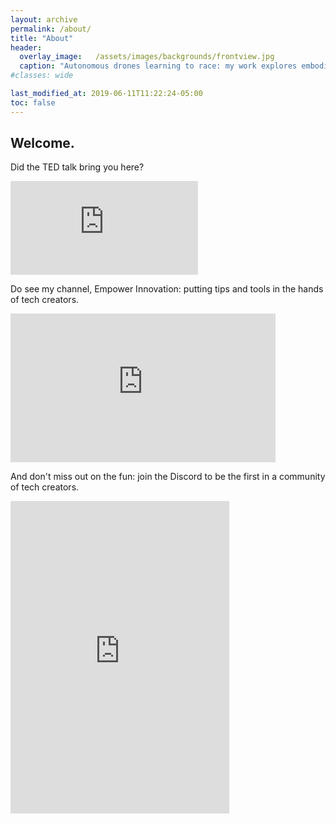```yaml
---
layout: archive
permalink: /about/
title: "About"
header:
  overlay_image:   /assets/images/backgrounds/frontview.jpg
  caption: "Autonomous drones learning to race: my work explores embodied intelligence."
#classes: wide

last_modified_at: 2019-06-11T11:22:24-05:00
toc: false
---
```

<h2>Welcome.</h2>

Did the TED talk bring you here?

<iframe
src="http://www.youtube.com/embed/sAhurMHK9_c"
frameborder="0" webkitAllowFullScreen mozallowfullscreen>
</iframe>

Do see my channel, Empower Innovation: putting tips and tools in the hands of tech creators.
<iframe width="424" height="238" src="https://www.youtube.com/embed/Mjv2iSUdqJs" 
title="YouTube video player" frameborder="0" 
allow="accelerometer; autoplay; clipboard-write; encrypted-media; gyroscope; picture-in-picture" 
allowfullscreen></iframe>

And don't miss out on the fun: join the Discord to be the first in a community of tech creators.

<iframe src="https://discordapp.com/widget?id=956222434590212146&theme=dark" 
width="350" height="500" allowtransparency="true" frameborder="0" 
sandbox="allow-popups allow-popups-to-escape-sandbox allow-same-origin allow-scripts"></iframe>




